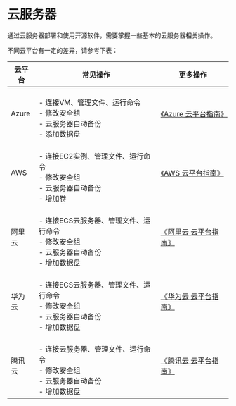 # 云服务器

通过云服务器部署和使用开源软件，需要掌握一些基本的云服务器相关操作。

不同云平台有一定的差异，请参考下表：

| 云平台                 | 常见操作            | 更多操作       |
| ---------------------- | --------------------------- | --------------------------- |
| Azure | <br />- 连接VM、管理文件、运行命令<br />- 修改安全组<br /> - 云服务器自动备份<br />- 添加数据盘<br /> | [《Azure 云平台指南》](https://support.websoft9.com/docs/azure/zh) |
| AWS | <br />- 连接EC2实例、管理文件、运行命令<br />- 修改安全组<br /> - 云服务器自动备份<br />- 增加卷<br /> | [《AWS 云平台指南》](https://support.websoft9.com/docs/aws/zh) |
| 阿里云 | <br />- 连接ECS云服务器、管理文件、运行命令<br />- 修改安全组<br /> - 云服务器自动备份<br />- 增加数据盘<br /> | [《阿里云 云平台指南》](https://support.websoft9.com/docs/alibabacloud/zh) |
| 华为云 | <br />- 连接ECS云服务器、管理文件、运行命令<br />- 修改安全组<br /> - 云服务器自动备份<br />- 增加数据盘<br /> | [《华为云 云平台指南》](https://support.websoft9.com/docs/huaweicloud/zh) |
| 腾讯云 | <br />- 连接云服务器、管理文件、运行命令<br />- 修改安全组<br /> - 云服务器自动备份<br />- 增加数据盘<br /> | [《腾讯云 云平台指南》](https://support.websoft9.com/docs/tencentcloud/zh) |